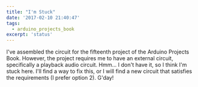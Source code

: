 ```yaml
---
title: "I'm Stuck"
date: '2017-02-10 21:40:47'
tags:
  - arduino_projects_book
excerpt: 'status'
---
```


I've assembled the circuit for the fifteenth project of the Arduino Projects Book. However, the project requires me to have an external circuit, specifically a playback audio circuit. Hmm... I don't have it, so I think I'm stuck here. I'll find a way to fix this, or I will find a new circuit that satisfies the requirements (I prefer option 2). G'day!
